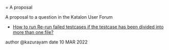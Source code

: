 = A proposal

A proposal to a question in the Katalon User Forum

- [How to run Re-run failed testcases if the testcase has been divided into more than one file?](https://forum.katalon.com/t/how-to-run-re-run-failed-testcases-if-the-testcase-has-been-divided-into-more-than-one-file/63201/5)


author @kazurayam
date 10 MAR 2022
